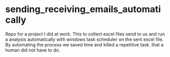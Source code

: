 # sending_receiving_emails_automatically
Repo for a project I did at work. This to collect excel files send to us and run a analysis automatically with windows task scheduler on the sent excel file. By automating the process we saved time and killed a repetitive task. that a human did not have to do.
